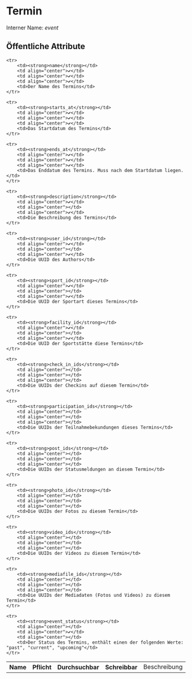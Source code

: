 # Termin

Interner Name: *event*

## Öffentliche Attribute


<table>
	<tr>
		<th align="left">Name</th>
		<th>Pflicht</th>
		<th>Durchsuchbar</th>
		<th>Schreibbar</th>
		<td>Beschreibung</td>
	</tr>

	<tr>
		<td><strong>name</strong></td>
		<td align="center">✔</td>
		<td align="center">✔</td>
		<td align="center">✔</td>
		<td>Der Name des Termins</td>
	</tr>

	<tr>
		<td><strong>starts_at</strong></td>
		<td align="center">✔</td>
		<td align="center">✔</td>
		<td align="center">✔</td>
		<td>Das Startdatum des Termins</td>
	</tr>

	<tr>
		<td><strong>ends_at</strong></td>
		<td align="center">✔</td>
		<td align="center">✔</td>
		<td align="center">✔</td>
		<td>Das Enddatum des Termins. Muss nach dem Startdatum liegen.</td>
	</tr>

	<tr>
		<td><strong>description</strong></td>
		<td align="center">✔</td>
		<td align="center"></td>
		<td align="center">✔</td>
		<td>Die Beschreibung des Termins</td>
	</tr>

	<tr>
		<td><strong>user_id</strong></td>
		<td align="center">✔</td>
		<td align="center"></td>
		<td align="center">✔</td>
		<td>Die UUID des Authors</td>
	</tr>

	<tr>
		<td><strong>sport_id</strong></td>
		<td align="center">✔</td>
		<td align="center"></td>
		<td align="center">✔</td>
		<td>Die UUID der Sportart dieses Termins</td>
	</tr>

	<tr>
		<td><strong>facility_id</strong></td>
		<td align="center">✔</td>
		<td align="center"></td>
		<td align="center">✔</td>
		<td>Die UUID der Sportstätte diese Termins</td>
	</tr>

	<tr>
		<td><strong>check_in_ids</strong></td>
		<td align="center"></td>
		<td align="center"></td>
		<td align="center"></td>
		<td>Die UUIDs der Checkins auf diesem Termin</td>
	</tr>

	<tr>
		<td><strong>participation_ids</strong></td>
		<td align="center"></td>
		<td align="center"></td>
		<td align="center"></td>
		<td>Die UUIDs der Teilnahmebekundungen dieses Termins</td>
	</tr>

	<tr>
		<td><strong>post_ids</strong></td>
		<td align="center"></td>
		<td align="center"></td>
		<td align="center"></td>
		<td>Die UUIDs der Statusmeldungen an diesem Termin</td>
	</tr>

	<tr>
		<td><strong>photo_ids</strong></td>
		<td align="center"></td>
		<td align="center"></td>
		<td align="center"></td>
		<td>Die UUIDs der Fotos zu diesem Termin</td>
	</tr>

	<tr>
		<td><strong>video_ids</strong></td>
		<td align="center"></td>
		<td align="center"></td>
		<td align="center"></td>
		<td>Die UUIDs der Videos zu diesem Termin</td>
	</tr>

	<tr>
		<td><strong>mediafile_ids</strong></td>
		<td align="center"></td>
		<td align="center"></td>
		<td align="center"></td>
		<td>Die UUIDs der Mediadaten (Fotos und Videos) zu diesem Termin</td>
	</tr>

	<tr>
		<td><strong>event_status</strong></td>
		<td align="center"></td>
		<td align="center">✔</td>
		<td align="center"></td>
		<td>Der Status des Termins, enthält einen der folgenden Werte: "past", "current", "upcoming"</td>
	</tr>
</table>

